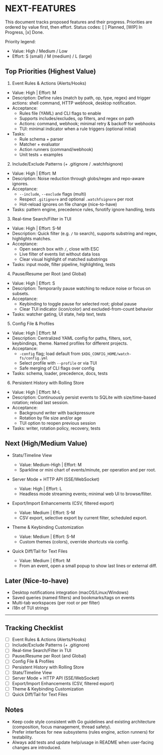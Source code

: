 # NEXT-FEATURES

This document tracks proposed features and their progress. Priorities are ordered by value first, then effort. Status codes: [ ] Planned, [WIP] In Progress, [x] Done.

Priority legend:

- Value: High / Medium / Low
- Effort: S (small) / M (medium) / L (large)

## Top Priorities (Highest Value)

1. Event Rules & Actions (Alerts/Hooks)

- Value: High | Effort: M
- Description: Define rules (match by path, op, type, regex) and trigger actions: shell command, HTTP webhook, desktop notification.
- Acceptance:
  - Rules file (YAML) and CLI flags to enable
  - Supports includes/excludes, op filters, and regex on path
  - Actions: command, webhook; minimal retry & backoff for webhooks
  - TUI: minimal indicator when a rule triggers (optional initial)
- Tasks:
  - Rule schema + parser
  - Matcher + evaluator
  - Action runners (command/webhook)
  - Unit tests + examples

2. Include/Exclude Patterns (+ .gitignore / .watchfsignore)

- Value: High | Effort: M
- Description: Noise reduction through globs/regex and repo-aware ignores.
- Acceptance:
  - `--include`, `--exclude` flags (multi)
  - Respect `.gitignore` and optional `.watchfsignore` per root
  - Hot-reload ignores on file change (nice-to-have)
- Tasks: pattern engine, precedence rules, fsnotify ignore handling, tests

3. Real-time Search/Filter in TUI

- Value: High | Effort: S-M
- Description: Quick filter (e.g. `/` to search), supports substring and regex, highlights matches.
- Acceptance:
  - Open search box with `/`, close with ESC
  - Live filter of events list without data loss
  - Clear visual highlight of matched substrings
- Tasks: input mode, filter pipeline, highlighting, tests

4. Pause/Resume per Root (and Global)

- Value: High | Effort: S
- Description: Temporarily pause watching to reduce noise or focus on subsets.
- Acceptance:
  - Keybinding to toggle pause for selected root; global pause
  - Clear TUI indicator (icon/color) and excluded-from-count behavior
- Tasks: watcher gating, UI state, help text, tests

5. Config File & Profiles

- Value: High | Effort: M
- Description: Centralized YAML config for paths, filters, sort, keybindings, theme. Named profiles for different projects.
- Acceptance:
  - `-config` flag; load default from `$XDG_CONFIG_HOME/watch-fs/config.yml`
  - Select profile with `--profile` or via TUI
  - Safe merging of CLI flags over config
- Tasks: schema, loader, precedence, docs, tests

6. Persistent History with Rolling Store

- Value: High | Effort: M-L
- Description: Continuously persist events to SQLite with size/time-based rotation; reload last session.
- Acceptance:
  - Background writer with backpressure
  - Rotation by file size and/or age
  - TUI option to reopen previous session
- Tasks: writer, rotation policy, recovery, tests

## Next (High/Medium Value)

- Stats/Timeline View

  - Value: Medium-High | Effort: M
  - Sparkline or mini chart of events/minute, per operation and per root.

- Server Mode + HTTP API (SSE/WebSocket)

  - Value: High | Effort: L
  - Headless mode streaming events; minimal web UI to browse/filter.

- Export/Import Enhancements (CSV, filtered export)

  - Value: Medium | Effort: S-M
  - CSV export, selective export by current filter, scheduled export.

- Theme & Keybinding Customization

  - Value: Medium | Effort: S-M
  - Custom themes (colors), override shortcuts via config.

- Quick Diff/Tail for Text Files
  - Value: Medium | Effort: M
  - From an event, open a small popup to show last lines or external diff.

## Later (Nice-to-have)

- Desktop notifications integration (macOS/Linux/Windows)
- Saved queries (named filters) and bookmarks/tags on events
- Multi-tab workspaces (per root or per filter)
- i18n of TUI strings

---

## Tracking Checklist

- [ ] Event Rules & Actions (Alerts/Hooks)
- [ ] Include/Exclude Patterns (+ .gitignore)
- [ ] Real-time Search/Filter in TUI
- [ ] Pause/Resume per Root (and Global)
- [ ] Config File & Profiles
- [ ] Persistent History with Rolling Store
- [ ] Stats/Timeline View
- [ ] Server Mode + HTTP API (SSE/WebSocket)
- [ ] Export/Import Enhancements (CSV, filtered export)
- [ ] Theme & Keybinding Customization
- [ ] Quick Diff/Tail for Text Files

## Notes

- Keep code style consistent with Go guidelines and existing architecture (composition, focus management, thread safety).
- Prefer interfaces for new subsystems (rules engine, action runners) for testability.
- Always add tests and update help/usage in README when user-facing changes are introduced.
